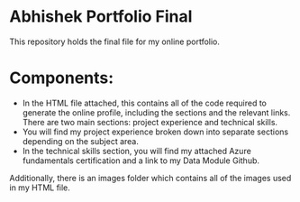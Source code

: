# Abhishek Portfolio Final
 This repository holds the final file for my online portfolio.
 # Components:
 - In the HTML file attached, this contains all of the code required to generate the online profile, including the sections and the relevant links. There are two main sections: project experience and technical skills.
 - You will find my project experience broken down into separate sections depending on the subject area.
 - In the technical skills section, you will find my attached Azure fundamentals certification and a link to my Data Module Github.

Additionally, there is an images folder which contains all of the images used in my HTML file. 
